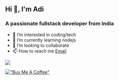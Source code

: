 ## Hi 👋, I'm Adi 

### A passionate fullstack developer from India

- 👀 I’m interested in coding/tech
- 🌱 I’m currently learning nodejs 
- 💞️ I’m looking to collaborate 
- 📫 How to reach me 
 [Email](mailto:developwithaditya@outlook.com)

![](https://komarev.com/ghpvc/?username=evilcoder443&color=dc143c)

[!["Buy Me A Coffee"](https://www.buymeacoffee.com/assets/img/custom_images/orange_img.png)](https://www.buymeacoffee.com/developwiti)

